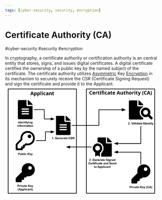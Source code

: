 ```yaml
---
tags: [cyber-security, security, encryption]
---
```

# Certificate Authority (CA)
#cyber-security #security #encryption 

In cryptography, a certificate authority or certification authority is an central entity that stores, signs, and issues digital certificates. A digital certificate certifies the ownership of a public key by the named subject of the certificate. The certificate authority utilizes [Asymmetric](Cyber%20Security/Cryptography/Encryption%20Asymmetric.md) Key [Encryption](Cyber%20Security/Cryptography/Encryption.md) in its mechanism to securely receive the CSR (Certificate Signing Request) and sign the certificate and provide it to the Applicant.
![](Attachments/Pasted%20image%2020230321164856.png)